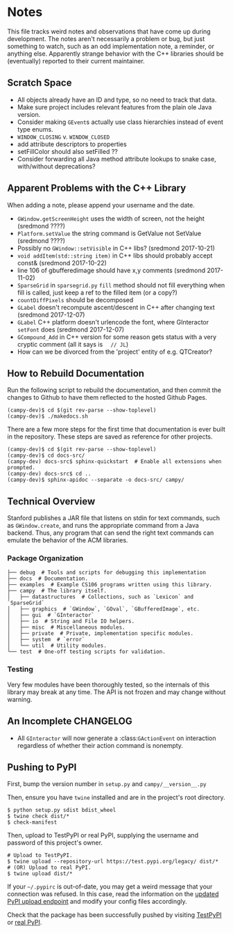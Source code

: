 # Notes

This file tracks weird notes and observations that have come up during development. The notes aren't necessarily a problem or bug, but just something to watch, such as an odd implementation note, a reminder, or anything else. Apparently strange behavior with the C++ libraries should be (eventually) reported to their current maintainer. 

## Scratch Space

- All objects already have an ID and type, so no need to track that data.
- Make sure project includes relevant features from the plain ole Java version.
- Consider making `GEvent`s actually use class hierarchies instead of event type enums.
- `WINDOW_CLOSING` v. `WINDOW_CLOSED`
- add attribute descriptors to properties
- setFillColor should also setFilled ??
- Consider forwarding all Java method attribute lookups to snake case, with/without deprecations?

## Apparent Problems with the C++ Library

When adding a note, please append your username and the date.

- `GWindow.getScreenHeight` uses the width of screen, not the height (sredmond ????)
- `Platform.setValue` the string command is GetValue not SetValue (sredmond ????)
- Possibly no `GWindow::setVisible` in C++ libs? (sredmond 2017-10-21)
- `void addItem(std::string item)` in C++ libs should probably accept const& (sredmond 2017-10-22)
- line 106 of gbufferedimage should have x,y comments (sredmond 2017-11-02)
- `SparseGrid` in `sparsegrid.py` `fill` method should not fill everything when fill is called, just keep a ref to the filled item (or a copy?)
- `countDiffPixels` should be decomposed
- `GLabel` doesn't recompute ascent/descent in C++ after changing text (sredmond 2017-12-07)
- `GLabel` C++ platform doesn't urlencode the font, where GInteractor `setFont` does (sredmond 2017-12-07)
- `GCompound_Add` in C++ version for some reason gets status with a very cryptic comment (all it says is `  // JL`)
- How can we be divorced from the 'project' entity of e.g. QTCreator?

## How to Rebuild Documentation

Run the following script to rebuild the documentation, and then commit the changes to Github to have them reflected to the hosted Github Pages.

```
(campy-dev)$ cd $(git rev-parse --show-toplevel)
(campy-dev)$ ./makedocs.sh
```

There are a few more steps for the first time that documentation is ever built in the repository. These steps are saved as reference for other projects.
```
(campy-dev)$ cd $(git rev-parse --show-toplevel)
(campy-dev)$ cd docs-src/
(campy-dev) docs-src$ sphinx-quickstart  # Enable all extensions when prompted.
(campy-dev) docs-src$ cd ..
(campy-dev)$ sphinx-apidoc --separate -o docs-src/ campy/
```

## Technical Overview

Stanford publishes a JAR file that listens on stdin for text commands, such as `GWindow.create`, and runs the appropriate command from a Java backend. Thus, any program that can send the right text commands can emulate the behavior of the ACM libraries.

### Package Organization
```
├── debug  # Tools and scripts for debugging this implementation
├── docs  # Documentation.
├── examples  # Example CS106 programs written using this library.
├── campy  # The library itself.
│   ├── datastructures  # Collections, such as `Lexicon` and `SparseGrid`
│   ├── graphics  # `GWindow`, `GOval`, `GBufferedImage`, etc.
│   ├── gui  # `GInteractor`
│   ├── io  # String and File IO helpers.
│   ├── misc  # Miscellaneous modules.
│   ├── private  # Private, implementation specific modules.
│   ├── system  # `error`
│   └── util  # Utility modules.
└── test  # One-off testing scripts for validation.
```

### Testing

Very few modules have been thoroughly tested, so the internals of this library may break at any time. The API is not frozen and may change without warning.



## An Incomplete CHANGELOG

- All `GInteractor` will now generate a :class:`GActionEvent` on interaction regardless of whether their action command is nonempty.

## Pushing to PyPI

First, bump the version number in `setup.py` and `campy/__version__.py`

Then, ensure you have `twine` installed and are in the project's root directory.

```
$ python setup.py sdist bdist_wheel
$ twine check dist/*
$ check-manifest
```

Then, upload to TestPyPI or real PyPI, supplying the username and password of this project's owner.

```
# Upload to TestPyPI.
$ twine upload --repository-url https://test.pypi.org/legacy/ dist/*
# (OR) Upload to real PyPI.
$ twine upload dist/*
```

If your `~/.pypirc` is out-of-date, you may get a weird message that your connection was refused. In this case, read the information on the [updated PyPI upload endpoint](https://packaging.python.org/guides/migrating-to-pypi-org/) and modify your config files accordingly.

Check that the package has been successfully pushed by visiting [TestPyPI](https://test.pypi.org/project/campy/) or [real PyPI](https://pypi.org/project/campy/).